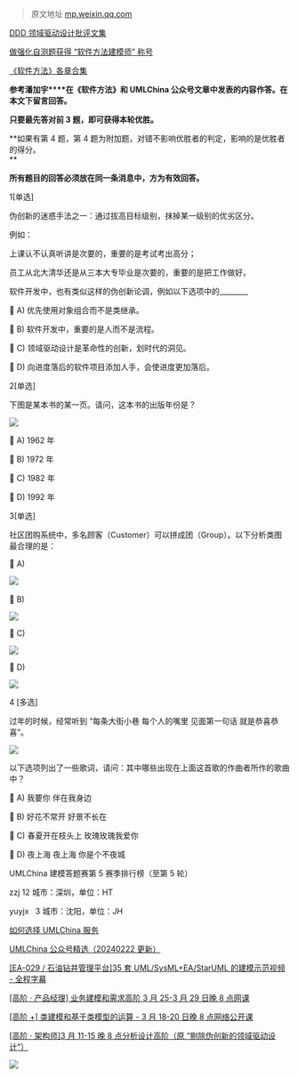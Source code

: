 >原文地址 [mp.weixin.qq.com](https://mp.weixin.qq.com/s?__biz=MjM5NDI4MDE4MQ==&mid=2651057625&idx=1&sn=e9105711fe5fcbc4fb014780349113a6&chksm=bd7d6a438a0ae3553d3ab97665fa0728992df2cd512a3f32cce095734900b90a88a2414ccd11&token=50086487&lang=zh_CN#rd)

[DDD 领域驱动设计批评文集](https://mp.weixin.qq.com/mp/appmsgalbum?action=getalbum&__biz=MjM5NDI4MDE4MQ==&scene=1&album_id=2232108457359376391&count=3&from=singlemessage#wechat_redirect)

[做强化自测题获得 “软件方法建模师” 称号](https://mp.weixin.qq.com/mp/appmsgalbum?__biz=MjM5NDI4MDE4MQ==&action=getalbum&album_id=2325611551204245506&scene=21&from_msgid=2651048676&from_itemidx=1&count=3&nolastread=1#wechat_redirect)  

[《软件方法》各章合集](https://mp.weixin.qq.com/mp/appmsgalbum?__biz=MjM5NDI4MDE4MQ==&action=getalbum&album_id=1798631564604407815&scene=173&from_msgid=2651049001&from_itemidx=1&count=3&nolastread=1#wechat_redirect)

**参考潘加宇****在《软件方法》和 UMLChina 公众号文章中发表的内容作答。在本文下留言回答。**

**只要最先答对前 3 题，即可获得本轮优胜。**

**如果有第 4 题，第 4 题为附加题，对错不影响优胜者的判定，影响的是优胜者的得分。  
**

**所有题目的回答必须放在同一条消息中，方为有效回答。**

1[单选]

伪创新的迷惑手法之一：通过拔高目标级别，抹掉某一级别的优劣区分。

例如：

上课认不认真听讲是次要的，重要的是考试考出高分；

员工从北大清华还是从三本大专毕业是次要的，重要的是把工作做好。

软件开发中，也有类似这样的伪创新论调，例如以下选项中的________

 A) 优先使用对象组合而不是类继承。

 B) 软件开发中，重要的是人而不是流程。

 C) 领域驱动设计是革命性的创新，划时代的洞见。

 D) 向进度落后的软件项目添加人手，会使进度更加落后。

2[单选]

下图是某本书的某一页。请问，这本书的出版年份是？

![](https://mmbiz.qpic.cn/sz_mmbiz_png/GmehiaiamM62qhLic7WB8ibU18KOlruticUe0DSWRzbhYPGic1YsSEKvxFaS68fYIDO3hhQVJbkibwl5Mibzhl7MgIFyeg/640?wx_fmt=png&from=appmsg)

 A) 1962 年

 B) 1972 年

 C) 1982 年

 D) 1992 年

3[单选]

社区团购系统中，多名顾客（Customer）可以拼成团（Group）。以下分析类图最合理的是：

 A) 

![](https://mmbiz.qpic.cn/sz_mmbiz_png/GmehiaiamM62qhLic7WB8ibU18KOlruticUe0lhh5YdHL0ibVzBAnO7R2ScUPFZNq92ld1NOV2E4dhl7YjcleajjISyA/640?wx_fmt=png&from=appmsg) 

 B) 

![](https://mmbiz.qpic.cn/sz_mmbiz_png/GmehiaiamM62qhLic7WB8ibU18KOlruticUe0LUfM8QGeCyD8H8vT8rV37dCiciazAKPDC7bd0wRlYTYEgovaVWGYlwjw/640?wx_fmt=png&from=appmsg)

 C) 

![](https://mmbiz.qpic.cn/sz_mmbiz_png/GmehiaiamM62qhLic7WB8ibU18KOlruticUe0UFOSwKTxXG1p6lTGeqp8Dk0WaC4YQ1P0pr6gr7FhCgq8W0xC9S420A/640?wx_fmt=png&from=appmsg)

 D) 

![](https://mmbiz.qpic.cn/sz_mmbiz_png/GmehiaiamM62qhLic7WB8ibU18KOlruticUe0dUicTwpSxov7zEyjgb5n2PvACND0O2hm9VmXwHicyz73ibibrZAYCf8FKQ/640?wx_fmt=png&from=appmsg)

4 [多选]

过年的时候，经常听到 “每条大街小巷 每个人的嘴里 见面第一句话 就是恭喜恭喜”。

![](https://mmbiz.qpic.cn/sz_mmbiz_png/GmehiaiamM62qhLic7WB8ibU18KOlruticUe0026AfozjowSnC8fblucMhS7hEjVWYHUj6ohmeSXu8od4y9bZ4tBM6g/640?wx_fmt=png&from=appmsg)

以下选项列出了一些歌词，请问：其中哪些出现在上面这首歌的作曲者所作的歌曲中？

 A) 我要你 伴在我身边

 B) 好花不常开 好景不长在

 C) 春夏开在枝头上 玫瑰玫瑰我爱你

 D) 夜上海 夜上海 你是个不夜城

UMLChina 建模答题赛第 5 赛季排行榜（至第 5 轮）

zzj 12 城市：深圳，单位：HT

yuyjx   3 城市：沈阳，单位：JH

[如何选择 UMLChina 服务](http://mp.weixin.qq.com/s?__biz=MjM5NDI4MDE4MQ==&mid=2651057089&idx=1&sn=b3486f3c53ea4373a9164564a0fdbace&chksm=bd7d6c5b8a0ae54d777a0b02c8a807b24b8ccde1fdf42425465499422458133e02f718162fa6&scene=21#wechat_redirect)

[UMLChina 公众号精选（20240222 更新）](http://mp.weixin.qq.com/s?__biz=MjM5NDI4MDE4MQ==&mid=2651057547&idx=1&sn=2261ee765c4281b436c99d1e4d403008&chksm=bd7d6a118a0ae30791d73f424453365075419471c7c4e13cc86294e9068b51d2a222e599dc94&scene=21#wechat_redirect)  

[[EA-029 / 石油钻井管理平台]35 套 UML/SysML+EA/StarUML 的建模示范视频 - 全程字幕](http://mp.weixin.qq.com/s?__biz=MjM5NDI4MDE4MQ==&mid=2651055607&idx=1&sn=d158d9b7e764c2f188dd56179e631cd5&chksm=bd7d626d8a0aeb7b6b35d0c065720326666d633d23fcdfbc9e2d5030d496941f0f57f4c8c120&scene=21#wechat_redirect)  

[[高阶 · 产品经理] 业务建模和需求高阶 3 月 25-3 月 29 日晚 8 点网课](http://mp.weixin.qq.com/s?__biz=MjM5NDI4MDE4MQ==&mid=2651057605&idx=1&sn=feb3bbe3b048face1c5fc27a84b921e5&chksm=bd7d6a5f8a0ae349c389367129d9ca720746c595b4e8061279a1cc65837e1e540720516366c2&scene=21#wechat_redirect)  

[[高阶 +] 类建模和基于类模型的运算 - 3 月 18-20 日晚 8 点网络公开课](http://mp.weixin.qq.com/s?__biz=MjM5NDI4MDE4MQ==&mid=2651057578&idx=1&sn=364efd0122c411a62955b07659290964&chksm=bd7d6a308a0ae3266dfcda3cde9f1af8202928b808d8b779d6042174280ecc0047cfa0c2890a&scene=21#wechat_redirect)  

[[高阶 · 架构师]3 月 11-15 晚 8 点分析设计高阶（原 “剔除伪创新的领域驱动设计”）](http://mp.weixin.qq.com/s?__biz=MjM5NDI4MDE4MQ==&mid=2651057544&idx=1&sn=afb56dafbf7b27e2f6a0137f64a4508e&chksm=bd7d6a128a0ae3048246ae38607d2a50c10608bd2bbcb155fce5a065f050315a18731ee66fd5&scene=21#wechat_redirect)

![](https://mmbiz.qpic.cn/sz_mmbiz_jpg/GmehiaiamM62o188kEJD1I6Wyxr1ibjMCzeu8ibibjo43rFgHZbrNmyRicgVfsRMszzDQ3PWfzPx6dpaGBQaXF00mTkw/640?wx_fmt=jpeg&from=appmsg)